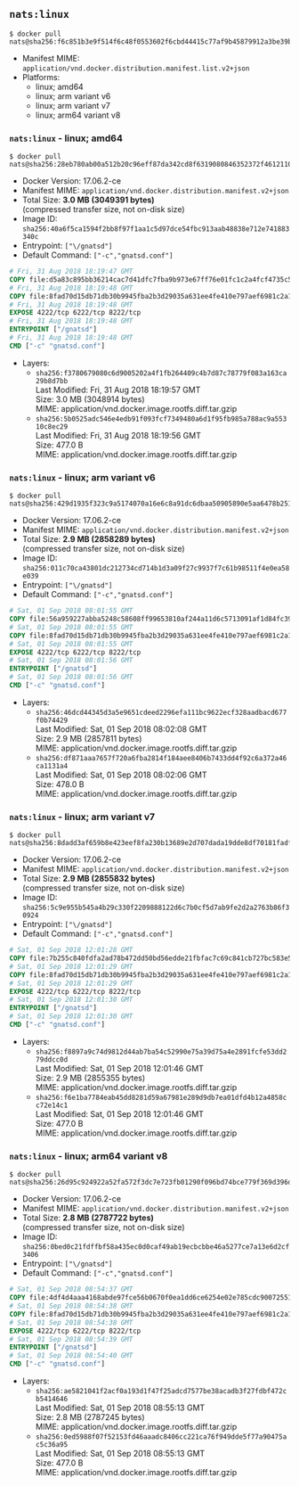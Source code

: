 ## `nats:linux`

```console
$ docker pull nats@sha256:f6c851b3e9f514f6c48f0553602f6cbd44415c77af9b45879912a3be39b6818f
```

-	Manifest MIME: `application/vnd.docker.distribution.manifest.list.v2+json`
-	Platforms:
	-	linux; amd64
	-	linux; arm variant v6
	-	linux; arm variant v7
	-	linux; arm64 variant v8

### `nats:linux` - linux; amd64

```console
$ docker pull nats@sha256:28eb780ab00a512b20c96eff87da342cd8f6319080846352372f461211092c8a
```

-	Docker Version: 17.06.2-ce
-	Manifest MIME: `application/vnd.docker.distribution.manifest.v2+json`
-	Total Size: **3.0 MB (3049391 bytes)**  
	(compressed transfer size, not on-disk size)
-	Image ID: `sha256:40a6f5ca1594f2bb8f97f1aa1c5d97dce54fbc913aab48838e712e741883340c`
-	Entrypoint: `["\/gnatsd"]`
-	Default Command: `["-c","gnatsd.conf"]`

```dockerfile
# Fri, 31 Aug 2018 18:19:47 GMT
COPY file:d5a83c895bb36214cac7d41dfc7fba9b973e67ff76e01fc1c2a4fcf4735c57ad in /gnatsd 
# Fri, 31 Aug 2018 18:19:48 GMT
COPY file:8fad70d15db71db30b9945fba2b3d29035a631ee4fe410e797aef6981c2a1879 in gnatsd.conf 
# Fri, 31 Aug 2018 18:19:48 GMT
EXPOSE 4222/tcp 6222/tcp 8222/tcp
# Fri, 31 Aug 2018 18:19:48 GMT
ENTRYPOINT ["/gnatsd"]
# Fri, 31 Aug 2018 18:19:48 GMT
CMD ["-c" "gnatsd.conf"]
```

-	Layers:
	-	`sha256:f3780679080c6d9005202a4f1fb264409c4b7d87c78779f083a163ca29b8d7bb`  
		Last Modified: Fri, 31 Aug 2018 18:19:57 GMT  
		Size: 3.0 MB (3048914 bytes)  
		MIME: application/vnd.docker.image.rootfs.diff.tar.gzip
	-	`sha256:5b0525adc546e4edb91f093fcf7349480a6d1f95fb985a788ac9a55310c8ec29`  
		Last Modified: Fri, 31 Aug 2018 18:19:56 GMT  
		Size: 477.0 B  
		MIME: application/vnd.docker.image.rootfs.diff.tar.gzip

### `nats:linux` - linux; arm variant v6

```console
$ docker pull nats@sha256:429d1935f323c9a5174070a16e6c8a91dc6dbaa50905890e5aa6478b25196aca
```

-	Docker Version: 17.06.2-ce
-	Manifest MIME: `application/vnd.docker.distribution.manifest.v2+json`
-	Total Size: **2.9 MB (2858289 bytes)**  
	(compressed transfer size, not on-disk size)
-	Image ID: `sha256:011c70ca43801dc212734cd714b1d3a09f27c9937f7c61b98511f4e0ea58e039`
-	Entrypoint: `["\/gnatsd"]`
-	Default Command: `["-c","gnatsd.conf"]`

```dockerfile
# Sat, 01 Sep 2018 08:01:55 GMT
COPY file:56a959227abba5248c58608ff99653810af244a11d6c5713091af1d84fc39c38 in /gnatsd 
# Sat, 01 Sep 2018 08:01:55 GMT
COPY file:8fad70d15db71db30b9945fba2b3d29035a631ee4fe410e797aef6981c2a1879 in gnatsd.conf 
# Sat, 01 Sep 2018 08:01:55 GMT
EXPOSE 4222/tcp 6222/tcp 8222/tcp
# Sat, 01 Sep 2018 08:01:56 GMT
ENTRYPOINT ["/gnatsd"]
# Sat, 01 Sep 2018 08:01:56 GMT
CMD ["-c" "gnatsd.conf"]
```

-	Layers:
	-	`sha256:46dcd44345d3a5e9651cdeed2296efa111bc9622ecf328aadbacd677f0b74429`  
		Last Modified: Sat, 01 Sep 2018 08:02:08 GMT  
		Size: 2.9 MB (2857811 bytes)  
		MIME: application/vnd.docker.image.rootfs.diff.tar.gzip
	-	`sha256:df871aaa7657f720a6fba2814f184aee8406b7433dd4f92c6a372a46ca1131a4`  
		Last Modified: Sat, 01 Sep 2018 08:02:06 GMT  
		Size: 478.0 B  
		MIME: application/vnd.docker.image.rootfs.diff.tar.gzip

### `nats:linux` - linux; arm variant v7

```console
$ docker pull nats@sha256:8dadd3af659b8e423eef8fa230b13689e2d707dada19dde8df70181fadf00638
```

-	Docker Version: 17.06.2-ce
-	Manifest MIME: `application/vnd.docker.distribution.manifest.v2+json`
-	Total Size: **2.9 MB (2855832 bytes)**  
	(compressed transfer size, not on-disk size)
-	Image ID: `sha256:5c9e955b545a4b29c330f2209888122d6c7b0cf5d7ab9fe2d2a2763b86f30924`
-	Entrypoint: `["\/gnatsd"]`
-	Default Command: `["-c","gnatsd.conf"]`

```dockerfile
# Sat, 01 Sep 2018 12:01:28 GMT
COPY file:7b255c840fdfa2ad78b472dd50bd56edde21fbfac7c69c841cb727bc583e5761 in /gnatsd 
# Sat, 01 Sep 2018 12:01:29 GMT
COPY file:8fad70d15db71db30b9945fba2b3d29035a631ee4fe410e797aef6981c2a1879 in gnatsd.conf 
# Sat, 01 Sep 2018 12:01:29 GMT
EXPOSE 4222/tcp 6222/tcp 8222/tcp
# Sat, 01 Sep 2018 12:01:30 GMT
ENTRYPOINT ["/gnatsd"]
# Sat, 01 Sep 2018 12:01:30 GMT
CMD ["-c" "gnatsd.conf"]
```

-	Layers:
	-	`sha256:f8897a9c74d9812d44ab7ba54c52990e75a39d75a4e2891fcfe53dd279ddcc0d`  
		Last Modified: Sat, 01 Sep 2018 12:01:46 GMT  
		Size: 2.9 MB (2855355 bytes)  
		MIME: application/vnd.docker.image.rootfs.diff.tar.gzip
	-	`sha256:f6e1ba7784eab45dd8281d59a67981e289d9db7ea01dfd4b12a4858cc72e14c1`  
		Last Modified: Sat, 01 Sep 2018 12:01:46 GMT  
		Size: 477.0 B  
		MIME: application/vnd.docker.image.rootfs.diff.tar.gzip

### `nats:linux` - linux; arm64 variant v8

```console
$ docker pull nats@sha256:26d95c924922a52fa572f3dc7e723fb01290f096bd74bce779f369d396d204a5
```

-	Docker Version: 17.06.2-ce
-	Manifest MIME: `application/vnd.docker.distribution.manifest.v2+json`
-	Total Size: **2.8 MB (2787722 bytes)**  
	(compressed transfer size, not on-disk size)
-	Image ID: `sha256:0bed0c21fdffbf58a435ec0d0caf49ab19ecbcbbe46a5277ce7a13e6d2cf3406`
-	Entrypoint: `["\/gnatsd"]`
-	Default Command: `["-c","gnatsd.conf"]`

```dockerfile
# Sat, 01 Sep 2018 08:54:37 GMT
COPY file:4df4d4aaa4168abde97fce56b0670f0ea1dd6ce6254e02e785cdc90072551064 in /gnatsd 
# Sat, 01 Sep 2018 08:54:38 GMT
COPY file:8fad70d15db71db30b9945fba2b3d29035a631ee4fe410e797aef6981c2a1879 in gnatsd.conf 
# Sat, 01 Sep 2018 08:54:38 GMT
EXPOSE 4222/tcp 6222/tcp 8222/tcp
# Sat, 01 Sep 2018 08:54:39 GMT
ENTRYPOINT ["/gnatsd"]
# Sat, 01 Sep 2018 08:54:40 GMT
CMD ["-c" "gnatsd.conf"]
```

-	Layers:
	-	`sha256:ae5821041f2acf0a193d1f47f25adcd7577be38acadb3f27fdbf472cb5414646`  
		Last Modified: Sat, 01 Sep 2018 08:55:13 GMT  
		Size: 2.8 MB (2787245 bytes)  
		MIME: application/vnd.docker.image.rootfs.diff.tar.gzip
	-	`sha256:0ed5988f07f52153fd46aaadc8406cc221ca76f949dde5f77a90475ac5c36a95`  
		Last Modified: Sat, 01 Sep 2018 08:55:13 GMT  
		Size: 477.0 B  
		MIME: application/vnd.docker.image.rootfs.diff.tar.gzip
